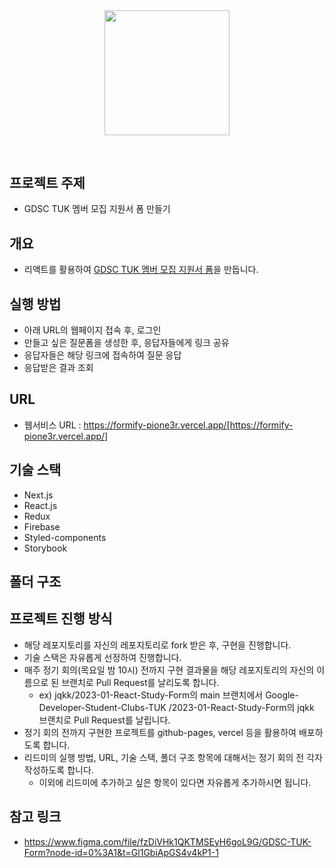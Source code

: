 <div align="middle" style="margin-bottom: 60px">
  <img src="https://user-images.githubusercontent.com/72335632/235573021-e2dbab39-6377-485a-85e9-fbd00ac6b0b1.png" width="200">
</div>

## 프로젝트 주제

- GDSC TUK 멤버 모집 지원서 폼 만들기

## 개요

- 리액트를 활용하여 [GDSC TUK 멤버 모집 지원서 폼](https://www.figma.com/file/fzDiVHk1QKTMSEyH6goL9G/GDSC-TUK-Form?node-id=0%3A1&t=Gl1GbiApGS4v4kP1-1)을 만듭니다.

## 실행 방법
- 아래 URL의 웹페이지 접속 후, 로그인
- 만들고 싶은 질문폼을 생성한 후, 응답자들에게 링크 공유
- 응답자들은 해당 링크에 접속하여 질문 응답
- 응답받은 결과 조회

## URL
- 웹서비스 URL : https://formify-pione3r.vercel.app/[https://formify-pione3r.vercel.app/]

## 기술 스택
- Next.js
- React.js
- Redux
- Firebase
- Styled-components
- Storybook

## 폴더 구조

## 프로젝트 진행 방식

- 해당 레포지토리를 자신의 레포지토리로 fork 받은 후, 구현을 진행합니다.
- 기술 스택은 자유롭게 선정하여 진행합니다.
- 매주 정기 회의(목요일 밤 10시) 전까지 구현 결과물을 해당 레포지토리의 자신의 이름으로 된 브랜치로 Pull Request를 날리도록 합니다.
  - ex) jqkk/2023-01-React-Study-Form의 main 브랜치에서 Google-Developer-Student-Clubs-TUK /2023-01-React-Study-Form의 jqkk 브랜치로 Pull Request를 날립니다.
- 정기 회의 전까지 구현한 프로젝트를 github-pages, vercel 등을 활용하여 배포하도록 합니다.
- 리드미의 실행 방법, URL, 기술 스택, 폴더 구조 항목에 대해서는 정기 회의 전 각자 작성하도록 합니다.
  - 이외에 리드미에 추가하고 싶은 항목이 있다면 자유롭게 추가하시면 됩니다.

## 참고 링크

- https://www.figma.com/file/fzDiVHk1QKTMSEyH6goL9G/GDSC-TUK-Form?node-id=0%3A1&t=Gl1GbiApGS4v4kP1-1
